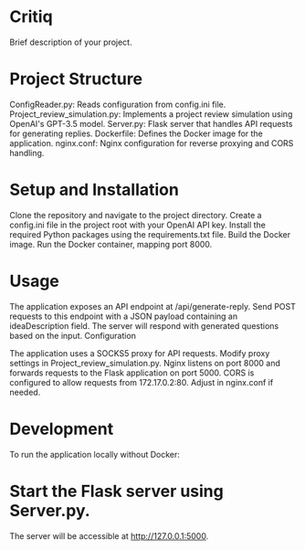 # Critiq

Brief description of your project.

# Project Structure

ConfigReader.py: Reads configuration from config.ini file.
Project_review_simulation.py: Implements a project review simulation using OpenAI's GPT-3.5 model.
Server.py: Flask server that handles API requests for generating replies.
Dockerfile: Defines the Docker image for the application.
nginx.conf: Nginx configuration for reverse proxying and CORS handling.

# Setup and Installation

Clone the repository and navigate to the project directory.
Create a config.ini file in the project root with your OpenAI API key.
Install the required Python packages using the requirements.txt file.
Build the Docker image.
Run the Docker container, mapping port 8000.

# Usage
The application exposes an API endpoint at /api/generate-reply. Send POST requests to this endpoint with a JSON payload containing an ideaDescription field. The server will respond with generated questions based on the input.
Configuration

The application uses a SOCKS5 proxy for API requests. Modify proxy settings in Project_review_simulation.py.
Nginx listens on port 8000 and forwards requests to the Flask application on port 5000.
CORS is configured to allow requests from 172.17.0.2:80. Adjust in nginx.conf if needed.

# Development
To run the application locally without Docker:

# Start the Flask server using Server.py.
The server will be accessible at http://127.0.0.1:5000.
